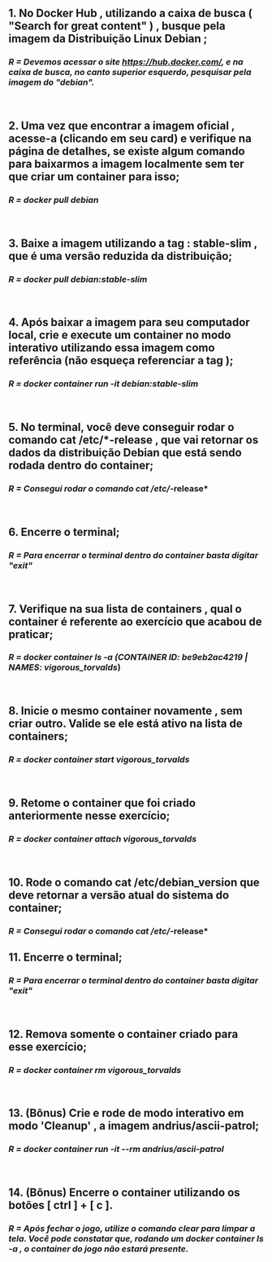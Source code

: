 ## 1. No Docker Hub , utilizando a caixa de busca ( "Search for great content" ) , busque pela imagem da Distribuição Linux Debian ;
### *R = Devemos acessar o site <https://hub.docker.com/>, e na caixa de busca, no canto superior esquerdo, pesquisar pela imagem do "debian".*
<br>

## 2. Uma vez que encontrar a imagem oficial , acesse-a (clicando em seu card) e verifique na página de detalhes, se existe algum comando para baixarmos a imagem localmente sem ter que criar um container para isso;
### *R = docker pull debian*
<br>

## 3. Baixe a imagem utilizando a tag : stable-slim , que é uma versão reduzida da distribuição;
### *R = docker pull debian:stable-slim*
<br>

## 4. Após baixar a imagem para seu computador local, crie e execute um container no modo interativo utilizando essa imagem como referência (não esqueça referenciar a tag );
### *R = docker container run -it debian:stable-slim*
<br>

## 5. No terminal, você deve conseguir rodar o comando cat /etc/*-release , que vai retornar os dados da distribuição Debian que está sendo rodada dentro do container;
### *R = Consegui rodar o comando cat /etc/*-release*
<br>

## 6. Encerre o terminal;
### *R = Para encerrar o terminal dentro do container basta digitar "exit"*
<br>

## 7. Verifique na sua lista de containers , qual o container é referente ao exercício que acabou de praticar;
### *R = docker container ls -a (CONTAINER ID: be9eb2ac4219 | NAMES: vigorous_torvalds*)
<br>

## 8. Inicie o mesmo container novamente , sem criar outro. Valide se ele está ativo na lista de containers;
### *R = docker container start vigorous_torvalds*
<br>

## 9. Retome o container que foi criado anteriormente nesse exercício;
### *R = docker container attach vigorous_torvalds*
<br>

## 10. Rode o comando cat /etc/debian_version que deve retornar a versão atual do sistema do container;
### *R = Consegui rodar o comando cat /etc/*-release*

## 11. Encerre o terminal;
### *R = Para encerrar o terminal dentro do container basta digitar "exit"*
<br>

## 12. Remova somente o container criado para esse exercício;
### *R = docker container rm vigorous_torvalds*
<br>

## 13. (Bônus) Crie e rode de modo interativo em modo 'Cleanup' , a imagem andrius/ascii-patrol;
### *R = docker container run -it --rm andrius/ascii-patrol*
<br>

## 14. (Bônus) Encerre o container utilizando os botões [ ctrl ] + [ c ].
### *R = Após fechar o jogo, utilize o comando clear para limpar a tela. Você pode constatar que, rodando um docker container ls -a , o container do jogo não estará presente.*
